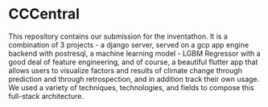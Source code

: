 # CCCentral
 
This repository contains our submission for the inventathon. It is a combination of 3 projects - a django server, served on a gcp app engine backend with postresql, a machine learning model - LGBM Regressor with a good deal of feature engineering, and of course, a beautiful flutter app that allows users to visualize factors and results of climate change through prediction and through retrospection, and in addition track their own usage. We used a variety of techniques, technologies, and fields to compose this full-stack architecture. 
